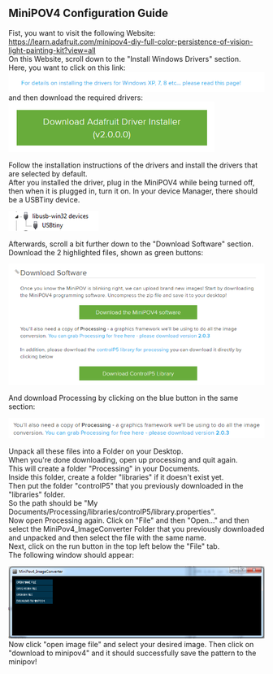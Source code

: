 ## MiniPOV4 Configuration Guide  

Fist, you want to visit the following Website:  
https://learn.adafruit.com/minipov4-diy-full-color-persistence-of-vision-light-painting-kit?view=all  
On this Website, scroll down to the "Install Windows Drivers" section.  
Here, you want to click on this link:  
![title](https://github.com/JeyAl/internship/blob/master/images/drivers_link.PNG)  
and then download the required drivers:  
![title](https://github.com/JeyAl/internship/blob/master/images/drivers_download.PNG)  

Follow the installation instructions of the drivers and install the drivers that are selected by default.  
After you installed the driver, plug in the MiniPOV4 while being turned off, then when it is plugged in, turn it on.
In your device Manager, there should be a USBTiny device.  

![title](https://github.com/JeyAl/internship/blob/master/images/USBTiny.PNG)  

Afterwards, scroll a bit further down to the "Download Software" section.  
Download the 2 highlighted files, shown as green buttons:  

![title](https://github.com/JeyAl/internship/blob/master/images/downloads.PNG)  

And download Processing by clicking on the blue button in the same section:  

![title](https://github.com/JeyAl/internship/blob/master/images/processing.PNG)  

Unpack all these files into a Folder on your Desktop.  
When you're done downloading, open up processing and quit again.  
This will create a folder "Processing" in your Documents.  
Inside this folder, create a folder "libraries" if it doesn't exist yet.  
Then put the folder "controlP5" that you previously downloaded in the "libraries" folder.  
So the path should be "My Documents/Processing/libraries/controlP5/library.properties".  
Now open Processing again.  Click on "File" and then "Open..." and then select the MiniPov4_ImageConverter Folder that you previously downloaded and unpacked and then select the file with the same name.  
Next, click on the run button in the top left below the "File" tab.  
The following window should appear:  

![title](https://github.com/JeyAl/internship/blob/master/images/converter.PNG)  
Now click "open image file" and select your desired image. 
Then click on "download to minipov4" and it should successfully save the pattern to the minipov!  





